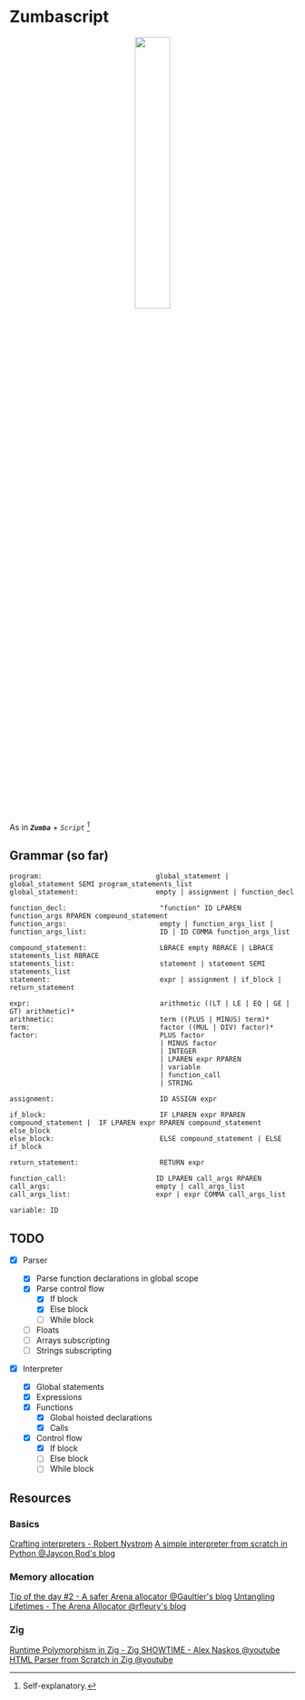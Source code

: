 # Zumbascript

<p align="center"><img src="https://github.com/user-attachments/assets/98dbd173-c2db-4e5b-a9c5-7be61cc9cba5" width="35%"></img></p>

As in ***`Zumba`*** + *`Script`* [^1]

[^1]: Self-explanatory.

## Grammar (so far)

```
program:                            global_statement | global_statement SEMI program_statements_list
global_statement:                   empty | assignment | function_decl

function_decl:                       "function" ID LPAREN function_args RPAREN compound_statement
function_args:                       empty | function_args_list |
function_args_list:                  ID | ID COMMA function_args_list

compound_statement:                  LBRACE empty RBRACE | LBRACE statements_list RBRACE
statements_list:                     statement | statement SEMI statements_list
statement:                           expr | assignment | if_block | return_statement

expr:                                arithmetic ((LT | LE | EQ | GE | GT) arithmetic)*
arithmetic:                          term ((PLUS | MINUS) term)*
term:                                factor ((MUL | DIV) factor)*
factor:                              PLUS factor
                                     | MINUS factor
                                     | INTEGER
                                     | LPAREN expr RPAREN
                                     | variable
                                     | function_call
                                     | STRING

assignment:                          ID ASSIGN expr

if_block:                            IF LPAREN expr RPAREN compound_statement |  IF LPAREN expr RPAREN compound_statement else_block
else_block:                          ELSE compound_statement | ELSE if_block

return_statement:                    RETURN expr

function_call:                      ID LPAREN call_args RPAREN
call_args:                          empty | call_args_list
call_args_list:                     expr | expr COMMA call_args_list

variable: ID
```

## TODO

- [x] Parser

  - [x] Parse function declarations in global scope
  - [x] Parse control flow
    - [x] If block
    - [X] Else block
    - [ ] While block
  - [ ] Floats
  - [ ] Arrays subscripting
  - [ ] Strings subscripting

- [x] Interpreter
  - [x] Global statements
  - [x] Expressions
  - [x] Functions
    - [x] Global hoisted declarations
    - [x] Calls
  - [x] Control flow
    - [x] If block
    - [ ] Else block
    - [ ] While block

## Resources

### Basics

[Crafting interpreters - Robert Nystrom](https://craftinginterpreters.com)
[A simple interpreter from scratch in Python @Jaycon Rod's blog](https://web.archive.org/web/20130616090724/http://www.jayconrod.com/posts/40/a-simple-interpreter-from-scratch-in-python-part-4)

### Memory allocation

[Tip of the day #2 - A safer Arena allocator @Gaultier's blog](https://gaultier.github.io/blog/tip_of_the_day_2.html)
[Untangling Lifetimes - The Arena Allocator @rfleury's blog](https://www.rfleury.com/p/untangling-lifetimes-the-arena-allocator)

### Zig

[Runtime Polymorphism in Zig - Zig SHOWTIME - Alex Naskos @youtube](https://www.youtube.com/watch?v=AHc4x1uXBQE)
[HTML Parser from Scratch in Zig @youtube](https://www.youtube.com/watch?v=OrU_6VdItJA)
